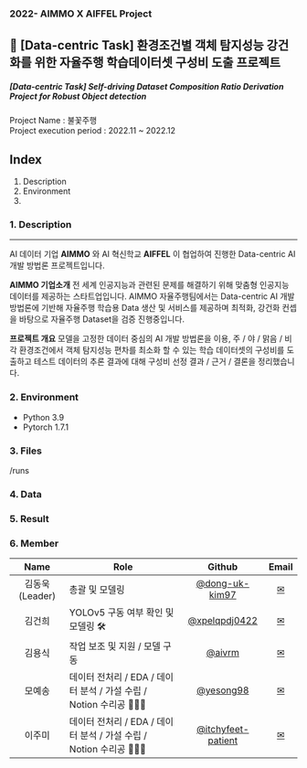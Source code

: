 ### 2022- AIMMO X AIFFEL Project

## 🚚 [Data-centric Task] 환경조건별 객체 탐지성능 강건화를 위한 자율주행 학습데이터셋 구성비 도출 프로젝트
##### [Data-centric Task] Self-driving Dataset Composition Ratio Derivation Project for Robust Object detection

Project Name : 불꽃주행   
Project execution period : 2022.11 ~ 2022.12

## Index
1. Description
2. Environment
3. 
   
### 1. Description
---
AI 데이터 기업 **AIMMO** 와 AI 혁신학교 **AIFFEL** 이 협업하여 진행한 Data-centric AI 개발 방법론 프로젝트입니다.

**AIMMO 기업소개**
전 세계 인공지능과 관련된 문제를 해결하기 위해 맞춤형 인공지능 데이터를 제공하는 스타트업입니다. AIMMO 자율주행팀에서는 Data-centric AI 개발 방법론에 기반해 자율주행 학습용 Data 생산 및 서비스를 제공하며 최적화, 강건화 컨셉을 바탕으로 자율주행 Dataset을 검증 진행중입니다. 

**프로젝트 개요**
모델을 고정한 데이터 중심의 AI 개발 방법론을 이용, 주 / 야 / 맑음 / 비 각 환경조건에서 객체 탐지성능 편차를 최소화 할 수 있는 학습 데이터셋의 구성비를 도출하고 테스트 데이터의 추론 결과에 대해 구성비 선정 결과 / 근거 / 결론을 정리했습니다.

### 2. Environment  
* Python 3.9
* Pytorch 1.7.1

### 3.  Files
/runs

### 4.  Data


### 5.  Result

### 6.  Member
| Name           | Role                                                              |                           Github                           |         Email         |
|:----------------:|-------------------------------------------------------------------|:----------------------------------------------------------:|:---------------------:|
| 김동욱 (Leader) | 총괄 및 모델링                                                    | [@dong-uk-kim97](https://github.com/dong-uk-kim97)         |                       [✉](kdw24739577@gmail.com)|
| 김건희         | YOLOv5 구동 여부 확인 및 모델링 🛠                                 | [@xpelqpdj0422](https://github.com/xpelqpdj0422)           |                       [✉](xpelqpdj0422@gmail.com)|
| 김용식         | 작업 보조 및 지원 / 모델 구동                                     | [@aivrm](https://github.com/aivrm)                         |                [✉](a01023820775@gmail.com)         |
| 모예송         | 데이터 전처리 / EDA / 데이터 분석 / 가설 수립 / Notion 수리공 👩🏻‍🔧 | [@yesong98](https://github.com/yesong98)                   |                       [✉](yesongmo98@gmail.com)|
| 이주미         | 데이터 전처리 / EDA / 데이터 분석 / 가설 수립 / Notion 수리공 👩🏻‍🔧 | [@itchyfeet-patient](https://github.com/itchyfeet-patient) | [✉](jumi.lee106@gmail.com) |
